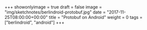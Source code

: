 +++
showonlyimage = true
draft = false
image = "img/sketchnotes/berlindroid-protobuf.jpg"
date = "2017-11-25T08:00:00+00:00"
title = "Protobuf on Android"
weight = 0
tags = ["berlindroid", "android"]
+++

